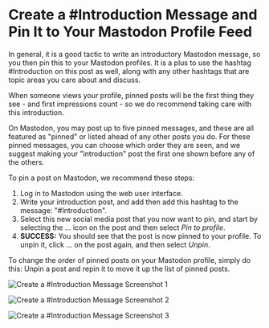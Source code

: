 # Create a #Introduction Message and Pin It to Your Mastodon Profile Feed

In general, it is a good tactic to write an introductory Mastodon message, so you then pin this to your Mastodon profiles. It is a plus to use the hashtag #Introduction on this post as well, along with any other hashtags that are topic areas you care about and discuss.

When someone views your profile, pinned posts will be the first thing they see - and first impressions count - so we do recommend taking care with this introduction.

On Mastodon, you may post up to five pinned messages, and these are all featured as "pinned" or listed ahead of any other posts you do. For these pinned messages, you can choose which order they are seen, and we suggest making your "introduction" post the first one shown before any of the others.

To pin a post on Mastodon, we recommend these steps:

1. Log in to Mastodon using the web user interface.
2. Write your introduction post, and add then add this hashtag to the message: "#Introduction".
3. Select this new social media post that you now want to pin, and start by selecting the ... icon on the post and then select _Pin to profile_.
4. **SUCCESS:** You should see that the post is now pinned to your profile. To unpin it, click ... on the post again, and then select _Unpin_.

To change the order of pinned posts on your Mastodon profile, simply do this: Unpin a post and repin it to move it up the list of pinned posts.

![Create a #Introduction Message Screenshot 1](/introduction-message-screenshot-600x659-01.jpg)

![Create a #Introduction Message Screenshot 2](/introduction-message-screenshot-600x455-02.jpg)

![Create a #Introduction Message Screenshot 3](/introduction-message-screenshot-600x274-03.jpg)
